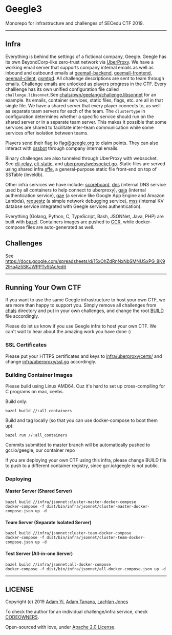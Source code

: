 # Geegle3

Monorepo for infrastructure and challenges of SECedu CTF 2019.

---

## Infra
Everything is behind the settings of a fictional company, Geegle. Geegle has its own BeyondCorp-like
zero-trust network via [UberProxy](infra/uberproxy). We have a working email server that supports
company internal emails as well as inbound and outbound emails at [geemail-backend](infra/geemail-backend),
[geemail-frontend](infra/geemail-frontend), [geemail-client](infra/geemail-client), [gsmtpd](infra/gsmtpd).
All challenge descriptions are sent to team through emails. Challenge emails are unlocked as players progress
in the CTF. Every challlenge has its own unified configuration file called `challenge.libsonnet`.See
[chals/pwn/geelang/challenge.libsonnet](chals/pwn/geelang/challenge.libsonnet) for an example. Its emails,
container services, static files, flags, etc. are all in that single file. We have a shared server that every
player connects to, as well as separate team servers for each of the team. The `clustertype` in configuration
determines whether a specific service should run on the shared server or in a separate team server. This makes
it possible that some services are shared to facilitate inter-team communication while some services offer
isolation between teams.

Players send their flag to flag@geegle.org to claim points. They can also interact with [xssbot](infra/xssbot)
through company internal emails.

Binary challenges are also tunneled through UberProxy with websocket. See [cli-relay](infra/cli-relay), 
[cli-static](infra/cli-static), and [uberproxy/websocket.go](infra/uberproxy/websocket.go). Static files are served
using shared infra [sffe](infra/sffe), a general-purpose static file front-end on top of SSTable (leveldb).

Other infra services we have include: [scoreboard](infra/scoreboard), [dns](infra/dns) (internal DNS service used by
all containers to help connect to uberproxy), [gaia](infra/gaia) (internal authentication service), [gae](infra/gae)
(a service like Google App Engine and Amazon Lambda), [requestz](infra/requestz) (a simple network debugging service),
[mss](infra/mss) (internal KV databse service integrated with Geegle services authentication).

Everything (Golang, Python, C, TypeScript, Bash, JSONNet, Java, PHP) are built with [bazel](https://bazel.build). Containers
images are pushed to [GCR](https://cloud.google.com/container-registry/), while docker-compose files are auto-generated as well.

## Challenges
See https://docs.google.com/spreadsheets/d/15xOhZdRnNxNbSMNUSxPG_8K92lHa4z5SKJWPPTy5tAc/edit

---

## Running Your Own CTF
If you want to use the same Geegle infrastructure to host your own CTF, we are more than happy to support you. Simply remove
all challenges from [chals](chals) directory and put in your own challenges, and change the root [BUILD](BUILD) file accordingly.

Please do let us know if you use Geegle infra to host your own CTF. We can't wait to hear about the amazing work you have done :)

### SSL Certificates
Please put your HTTPS certificates and keys to [infra/uberproxy/certs/](infra/uberproxy/certs/) and change
[infra/uberproxy/ssl.go](infra/uberproxy/ssl.go) accordingly.

### Building Container Images
Please build using Linux AMD64. Cuz it's hard to set up cross-compiling for C programs on mac, ceebs.

Build only:
```
bazel build //:all_containers
```

Build and tag locally (so that you can use docker-compose to boot them up):
```
bazel run //:all_containers
```

Commits submitted to master branch will be automatically pushed to gcr.io/geegle, our container repo

If you are deploying your own CTF using this infra, please change BUILD file to push to a different
container registry, since gcr.io/geegle is not public.

### Deploying

#### Master Server (Shared Server)
```
bazel build //infra/jsonnet:cluster-master-docker-compose
docker-compose -f dist/bin/infra/jsonnet/cluster-master-docker-compose.json up -d
```

#### Team Server (Separate Isolated Server)
```
bazel build //infra/jsonnet:cluster-team-docker-compose
docker-compose -f dist/bin/infra/jsonnet/cluster-team-docker-compose.json up -d
```

#### Test Server (All-in-one Server)
```
bazel build //infra/jsonnet:all-docker-compose
docker-compose -f dist/bin/infra/jsonnet/all-docker-compose.json up -d
```

---

## LICENSE

Copyright (c) 2019 [Adam Yi](mailto:i@adamyi.com), [Adam Tanana](mailto:adam@tanana.io), [Lachlan Jones](mailto:contact@lachjones.com)

To check the author for an individual challenge/infra service, check [CODEOWNERS](CODEOWNERS).

Open-sourced with love, under [Apache 2.0 License](LICENSE).
